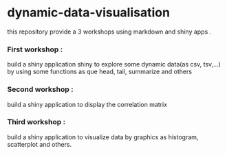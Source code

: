 # dynamic-data-visualisation
this repository provide a 3 workshops using markdown and shiny apps .

<h3>First workshop : </h3>
build a shiny application shiny to explore some dynamic data(as csv, tsv,...) by using some functions as que head, tail, summarize and others

<h3>Second workshop : </h3>
build a shiny application  to display the correlation matrix

<h3>Third workshop : </h3>

build a shiny application  to visualize data by graphics as histogram, scatterplot and others. 

